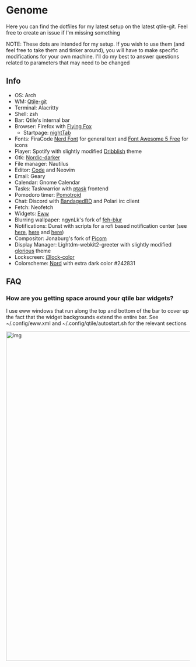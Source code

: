 # Genome
Here you can find the dotfiles for my latest setup on the latest qtile-git. Feel free to create an issue if I'm missing something

NOTE: These dots are intended for my setup. If you wish to use them (and feel free to take them and tinker around), you will have to make specific modifications
for your own machine. I'll do my best to answer questions related to parameters that may need to be changed

## Info
- OS: Arch
- WM: [Qtile-git](https://github.com/qtile/qtile)
- Terminal: Alacritty
- Shell: zsh
- Bar: Qtile's internal bar
- Browser: Firefox with [Flying Fox](https://github.com/akshat46/FlyingFox)
  - Startpage: [nightTab](https://github.com/zombieFox/nightTab)
- Fonts: FiraCode [Nerd Font](https://github.com/ryanoasis/nerd-fonts) for general text and [Font Awesome 5 Free](https://fontawesome.com/) for icons
- Player: Spotify with slightly modified [Dribblish](https://github.com/morpheusthewhite/spicetify-themes/tree/master/Dribbblish) theme
- Gtk: [Nordic-darker](https://github.com/EliverLara/Nordic)
- File manager: Nautilus
- Editor: [Code](https://github.com/microsoft/vscode) and Neovim
- Email: Geary
- Calendar: Gnome Calendar
- Tasks: Taskwarrior with [ptask](https://wpitchoune.net/ptask/) frontend
- Pomodoro timer: [Pomotroid](https://github.com/Splode/pomotroid)
- Chat: Discord with [BandagedBD](https://github.com/rauenzi/BetterDiscordApp) and Polari irc client
- Fetch: Neofetch
- Widgets: [Eww](https://github.com/elkowar/eww)
- Blurring wallpaper: ngynLk's fork of [feh-blur](https://github.com/ngynLk/feh-blur-wallpaper)
- Notifications: Dunst with scripts for a rofi based notification center (see [here](https://github.com/Barbarossa93/Genome/blob/4a08d3cfd0900807aefaa9f9241a6dbf926c549b/.config/dunst/dunstrc#L77), [here](https://github.com/Barbarossa93/Genome/blob/main/.local/bin/dunst_logger.sh) and [here](https://github.com/Barbarossa93/Genome/blob/main/.local/bin/rofi_notif_center.sh))
- Compositor: Jonaburg's fork of [Picom](https://github.com/jonaburg/picom)
- Display Manager: Lightdm-webkit2-greeter with slightly modified [glorious](https://github.com/manilarome/lightdm-webkit2-theme-glorious) theme
- Lockscreen: [i3lock-color](https://github.com/Raymo111/i3lock-color)
- Colorscheme: [Nord](https://www.nordtheme.com/) with extra dark color #242831

## FAQ

### How are you getting space around your qtile bar widgets?
I use eww windows that run along the top and bottom of the bar to cover up the fact that the widget backgrounds extend the entire bar. See ~/.config/eww.xml and ~/.config/qtile/autostart.sh for the relevant sections

<img src="https://raw.githubusercontent.com/Barbarossa93/Genome/main/out.png" alt="img" align="center" width="900px">
